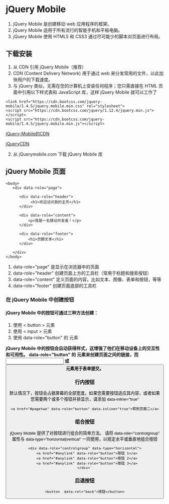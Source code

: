 # jQuery Mobile
1. jQuery Mobile 是创建移动 web 应用程序的框架。
2. jQuery Mobile 适用于所有流行的智能手机和平板电脑。
3. jQuery Mobile 使用 HTML5 和 CSS3 通过尽可能少的脚本对页面进行布局。
## 下载安装
1. 从 CDN 引用 jQuery Mobile（推荐）
2. CDN (Content Delivery Network) 用于通过 web 来分发常用的文件，以此加快用户的下载速度。
3. 与 jQuery 类似，无需在您的计算机上安装任何程序；您只需直接在 HTML 页面中引用以下样式表和 JavaScript 库，这样 jQuery Mobile 就可以工作了

```
<link href="https://cdn.bootcss.com/jquery-mobile/1.4.5/jquery.mobile.min.css" rel="stylesheet">
<script src="https://cdn.bootcss.com/jquery/1.12.4/jquery.min.js"></script>
<script src="https://cdn.bootcss.com/jquery-mobile/1.4.5/jquery.mobile.min.js"></script>
```

  
  [jQuery-Mobile的CDN](http://www.bootcdn.cn/jquery-mobile/)
  
  [jQueryCDN](http://www.bootcdn.cn/jquery/)
  
2. 从 jQuerymobile.com 下载 jQuery Mobile 库

## jQuery Mobile 页面
```
<body>
   <div data-role="page">

      <div data-role="header">
           <h1>欢迎访问我的主页</h1>
      </div>

      <div data-role="content">
          <p>我是一名移动开发者！</p>
      </div>

      <div data-role="footer">
          <h1>页脚文本</h1>
      </div>

   </div>
</body>
```

1. data-role="page" 是显示在浏览器中的页面
2. data-role="header" 创建页面上方的工具栏（常用于标题和搜索按钮）
3. data-role="content" 定义页面的内容，比如文本、图像、表单和按钮，等等
4. data-role="footer" 创建页面底部的工具栏

### 在 jQuery Mobile 中创建按钮
#### jQuery Mobile 中的按钮可通过三种方法创建：
1. 使用 < button > 元素
2. 使用 < input > 元素
3. 使用 data-role="button" 的 <a> 元素

**jQuery Mobile 中的按钮会自动获得样式，这增强了他们在移动设备上的交互性和可用性。**
**data-role="button" 的 <a> 元素来创建页面之间的链接，而 <input> 或 <button> 元素用于表单提交。**
  
 ### 行内按钮
默认情况下，按钮会占据屏幕的全部宽度。如果您需要按钮适应其内容，或者如果您需要两个或多个按钮并排显示，请添加 data-inline="true"
```
<a href="#pagetwo" data-role="button" data-inline="true">转到页面二</a>
```
### 组合按钮
jQuery Mobile 提供了对按钮进行组合的简单方法。
请将 data-role="controlgroup" 属性与 data-type="horizontal|vertical" 一同使用，以规定水平或垂直地组合按钮
```
<div data-role="controlgroup" data-type="horizontal">
  <a href="#anylink" data-role="button">按钮 1</a>
  <a href="#anylink" data-role="button">按钮 2</a>
  <a href="#anylink" data-role="button">按钮 3</a>
</div>`
```
### 后退按钮
```
<button  data-rel="back">按钮</button>
```

  


